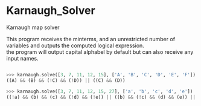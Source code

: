 # Karnaugh_Solver
Karnaugh map solver

This program receives the minterms, and an unrestricted number of variables and outputs the computed logical expression.\
the program will output capital alphabel by default but can also receive any input names.

```python

>>> karnaugh.solve([3, 7, 11, 12, 15], ['A', 'B', 'C', 'D', 'E', 'F'])
((A) && (B) && (!C) && (!D)) || ((C) && (D))

>>> karnaugh.solve([3, 7, 11, 12, 15, 27], ['a', 'b', 'c', 'd', 'e'])
((!a) && (b) && (c) && (!d) && (!e)) || ((b) && (!c) && (d) && (e)) || ((!a) && (d) && (e))

```
